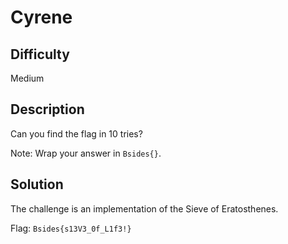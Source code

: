 # Cyrene

## Difficulty
Medium

## Description
Can you find the flag in 10 tries?

Note: Wrap your answer in `Bsides{}`.

## Solution

The challenge is an implementation of the Sieve of Eratosthenes. 

Flag: `Bsides{s13V3_0f_L1f3!}`